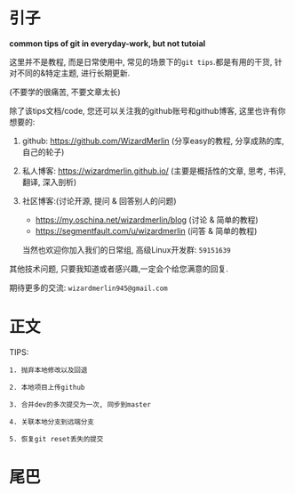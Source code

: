 # 引子

**common tips of git in everyday-work, but not tutoial**

这里并不是教程, 而是日常使用中, 常见的场景下的`git tips`.都是有用的干货, 针对不同的&特定主题, 进行长期更新.

(不要学的很痛苦, 不要文章太长)

除了该tips文档/code, 您还可以关注我的github账号和github博客, 这里也许有你想要的:

1. github: https://github.com/WizardMerlin
   (分享easy的教程, 分享成熟的库, 自己的轮子)
2. 私人博客: https://wizardmerlin.github.io/
   (主要是概括性的文章, 思考, 书评, 翻译, 深入剖析)
3. 社区博客:(讨论开源, 提问 & 回答别人的问题)
   * https://my.oschina.net/wizardmerlin/blog  (讨论 & 简单的教程)
   * https://segmentfault.com/u/wizardmerlin  (问答 &  简单的教程)

   当然也欢迎你加入我们的日常组, 高级Linux开发群: `59151639`


其他技术问题, 只要我知道或者感兴趣,一定会个给您满意的回复.
  
期待更多的交流: `wizardmerlin945@gmail.com`



# 正文

TIPS:

	1. 抛弃本地修改以及回退

	2. 本地项目上传github
	
	3. 合并dev的多次提交为一次, 同步到master

	4. 关联本地分支到远端分支

	5. 恢复git reset丢失的提交


# 尾巴

